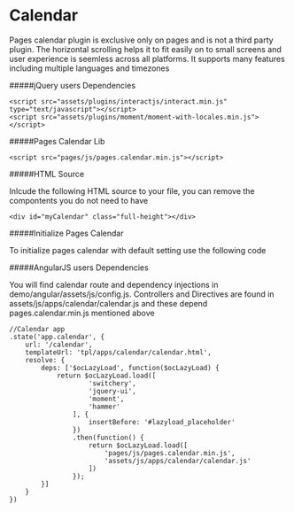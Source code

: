 # Calendar

Pages calendar plugin is exclusive only on pages and is not a third party plugin. The horizontal scrolling helps it to fit easily on to small screens and user experience is seemless across all platforms. It supports many features including multiple languages and timezones

#####jQuery users Dependencies
```
<script src="assets/plugins/interactjs/interact.min.js" type="text/javascript"></script>
<script src="assets/plugins/moment/moment-with-locales.min.js"></script>

```


#####Pages Calendar Lib
```
<script src="pages/js/pages.calendar.min.js"></script>
```

#####HTML Source

Inlcude the following HTML source to your file, you can remove the compontents you do not need to have
```
<div id="myCalendar" class="full-height"></div>
```

#####Initialize Pages Calendar

To initialize pages calendar with default setting use the following code



#####AngularJS users Dependencies

You will find calendar route and dependency injections in demo/angular/assets/js/config.js. Controllers and Directives are found in assets/js/apps/calendar/calendar.js and these depend pages.calendar.min.js mentioned above


```
//Calendar app
.state('app.calendar', {
    url: '/calendar',
    templateUrl: 'tpl/apps/calendar/calendar.html',
    resolve: {
        deps: ['$ocLazyLoad', function($ocLazyLoad) {
            return $ocLazyLoad.load([
                    'switchery',
                    'jquery-ui',
                    'moment',
                    'hammer'
                ], {
                    insertBefore: '#lazyload_placeholder'
                })
                .then(function() {
                    return $ocLazyLoad.load([
                        'pages/js/pages.calendar.min.js',
                        'assets/js/apps/calendar/calendar.js'
                    ])
                });
        }]
    }
})
```